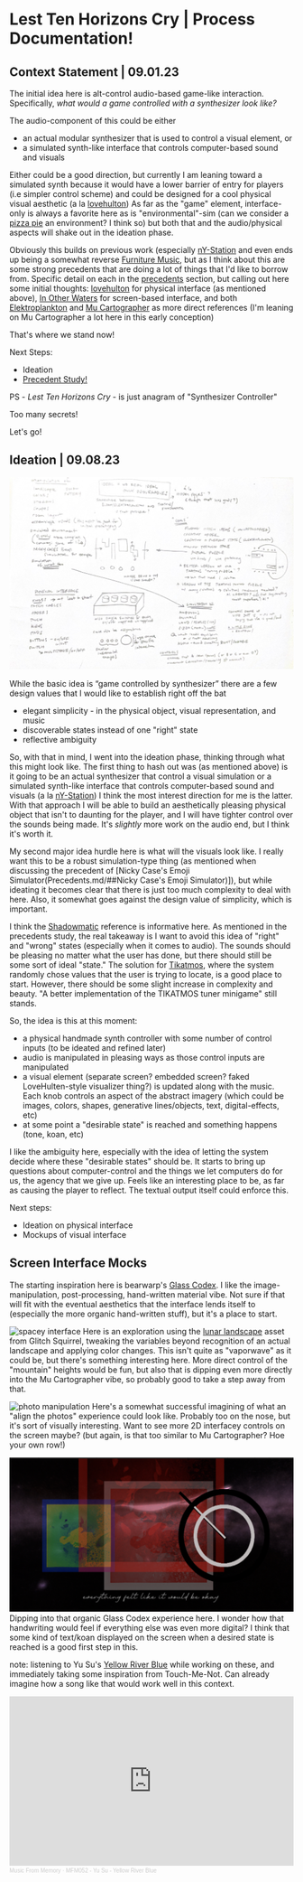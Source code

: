 # Lest Ten Horizons Cry | Process Documentation!

## Context Statement | 09.01.23

The initial idea here is alt-control audio-based game-like interaction. Specifically, *what would a game controlled with a synthesizer look like?* 

The audio-component of this could be either
- an actual modular synthesizer that is used to control a visual element, or
- a simulated synth-like interface that controls computer-based sound and visuals

Either could be a good direction, but currently I am leaning toward a simulated synth because it would have a lower barrier of entry for players (i.e simpler control scheme) and could be designed for a cool physical visual aesthetic (a la [lovehulton](https://www.lovehulten.com/)) As far as the "game" element, interface-only is always a favorite here as is  "environmental"-sim (can we consider a [pizza pie](https://github.com/mouseandthebillionaire/purrrfectPizza) an environment? I think so) but both that and the audio/physical aspects will shake out in the ideation phase.

Obviously this builds on previous work (especially [nY-Station](http://www.mouseandthebillionare.com/nys) and even ends up being a somewhat reverse [Furniture Music](https://github.com/Whaaat-Lab/furnitureMusic), but as I think about this are some strong precedents that are doing a lot of things that I'd like to borrow from. Specific detail on each in the [precedents](precedents.md) section, but calling out here some initial thoughts:  [lovehulton](https://www.lovehulten.com/) for physical interface (as mentioned above), [In Other Waters](https://www.fellowtraveller.games/in-other-waters) for screen-based interface, and both [Elektroplankton](https://www.nintendo.com/consumer/gameslist/manuals/DS_Electroplankton.pdf) and [Mu Cartographer](https://titouanm.com/mucartographer/) as more direct references (I'm leaning on Mu Cartographer a lot here in this early conception)

That's where we stand now!

Next Steps:
- Ideation
- [Precedent Study!](Precedents.md)

PS - *Lest Ten Horizons Cry* - is just anagram of "Synthesizer Controller"

Too many secrets!

Let's go!

## Ideation | 09.08.23

![ideation sketches](Media/ideation.jpg)

While the basic idea is “game controlled by synthesizer” there are a few design values that I would like to establish right off the bat
- elegant simplicity - in the physical object, visual representation, and music
- discoverable states instead of one "right" state
- reflective ambiguity

So, with that in mind, I went into the ideation phase, thinking through what this might look like. The first thing to hash out was (as mentioned above) is it going to be an actual synthesizer that control a visual simulation or  a simulated synth-like interface that controls computer-based sound and visuals (a la [nY-Station](Precedents.md/##nyStation)) I think the most interest direction for me is the latter. With that approach I will be able to build an aesthetically pleasing physical object that isn't to daunting for the player, and I will have tighter control over the sounds being made. It's *slightly* more work on the audio end, but I think it's worth it.

My second major idea hurdle here is what will the visuals look like. I really want this to be a robust simulation-type thing (as mentioned when discussing the precedent of [Nicky Case's Emoji Simulator(Precedents.md/##Nicky Case's Emoji Simulator)]), but while ideating it becomes clear that there is just too much complexity to deal with here. Also, it somewhat goes against the design value of simplicity, which is important.

I think the [Shadowmatic](Precedents.md/##Shadowmatic) reference is informative here. As mentioned in the precedents study, the real takeaway is I want to avoid this idea of "right" and "wrong" states (especially when it comes to audio). The sounds should be pleasing no matter what the user has done, but there should still be some sort of ideal "state." The solution for [Tikatmos](Precedents.md##Tikatmos), where the system randomly chose values that the user is trying to locate, is a good place to start. However, there should be some slight increase in complexity and beauty. "A better implementation of the TIKATMOS tuner minigame" still stands. 

So, the idea is this at this moment: 
- a physical handmade synth controller with some number of control inputs (to be ideated and refined later)
- audio is manipulated in pleasing ways as those control inputs are manipulated
- a visual element (separate screen? embedded screen? faked LoveHulten-style visualizer thing?) is updated along with the music. Each knob controls an aspect of the abstract imagery (which could be images, colors, shapes, generative lines/objects, text, digital-effects, etc)
- at some point a "desirable state" is reached and something happens (tone, koan, etc)

I like the ambiguity here, especially with the idea of letting the system decide where these "desirable states" should be. It starts to bring up questions about computer-control and the things we let computers do for us, the agency that we give up. Feels like an interesting place to be, as far as causing the player to reflect. The textual output itself could enforce this. 

Next steps:
- Ideation on physical interface
- Mockups of visual interface

## Screen Interface Mocks

The starting inspiration here is bearwarp's [Glass Codex](https://bearwarp.com/#/glass-codecs/). I like the image-manipulation, post-processing, hand-written material vibe. Not sure if that will fit with the eventual aesthetics that the interface lends itself to (especially the more organic hand-written stuff), but it's a place to start.

![spacey interface](Media/interfaceMock_0.gif)
Here is an exploration using the [lunar landscape](https://assetstore.unity.com/packages/3d/environments/landscapes/lunar-landscape-3d-132614) asset from Glitch Squirrel, tweaking the variables beyond recognition of an actual landscape and applying color changes. This isn't quite as "vaporwave" as it could be, but there's something interesting here. More direct control of the "mountain" heights would be fun, but also that is dipping even more directly into the Mu Cartographer vibe, so probably good to take a step away from that. 

![photo manipulation](Media/interfaceMock_1.gif)
Here's a somewhat successful imagining of what an "align the photos" experience could look like. Probably too on the nose, but it's sort of visually interesting. Want to see more 2D interfacey controls on the screen maybe? (but again, is that too similar to Mu Cartographer? Hoe your own row!)

![dials and text](Media/interfaceMock_0.png)
Dipping into that organic Glass Codex experience here. I wonder how that handwriting would feel if everything else was even more digital? I think that some kind of text/koan displayed on the screen when a desired state is reached is a good first step in this.

note: listening to Yu Su's [Yellow River Blue](https://yusu.bandcamp.com/album/yellow-river-blue) while working on these, and immediately taking some inspiration from Touch-Me-Not. Can already imagine how a song like that would work well in this context.

<iframe width="100%" height="300" scrolling="no" frameborder="no" allow="autoplay" src="https://w.soundcloud.com/player/?url=https%3A//api.soundcloud.com/playlists/1190369254&color=%23ff5500&auto_play=false&hide_related=false&show_comments=true&show_user=true&show_reposts=false&show_teaser=true&visual=true"></iframe><div style="font-size: 10px; color: #cccccc;line-break: anywhere;word-break: normal;overflow: hidden;white-space: nowrap;text-overflow: ellipsis; font-family: Interstate,Lucida Grande,Lucida Sans Unicode,Lucida Sans,Garuda,Verdana,Tahoma,sans-serif;font-weight: 100;"><a href="https://soundcloud.com/music-from-memory" title="Music From Memory" target="_blank" style="color: #cccccc; text-decoration: none;">Music From Memory</a> · <a href="https://soundcloud.com/music-from-memory/sets/mfm052-yu-su-yellow-river-blue" title="MFM052 - Yu Su - Yellow River Blue" target="_blank" style="color: #cccccc; text-decoration: none;">MFM052 - Yu Su - Yellow River Blue</a></div>

